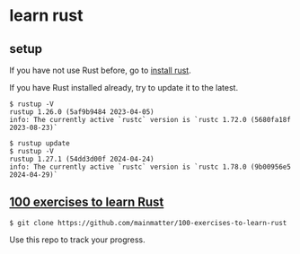 # learn rust

## setup

If you have not use Rust before, go to [install rust](https://www.rust-lang.org/tools/install).

If you have Rust installed already, try to update it to the latest.

```
$ rustup -V
rustup 1.26.0 (5af9b9484 2023-04-05)
info: The currently active `rustc` version is `rustc 1.72.0 (5680fa18f 2023-08-23)`

$ rustup update
$ rustup -V
rustup 1.27.1 (54dd3d00f 2024-04-24)
info: The currently active `rustc` version is `rustc 1.78.0 (9b00956e5 2024-04-29)`
```

## [100 exercises to learn Rust](https://github.com/mainmatter/100-exercises-to-learn-rust)

```
$ git clone https://github.com/mainmatter/100-exercises-to-learn-rust 
```

Use this repo to track your progress.





